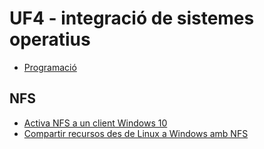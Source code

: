 # UF4 -  integració de sistemes operatius

- [Programació](programacioUF4.md)

## NFS

- [Activa NFS a un client Windows 10](nfs_a_windows.md)
- [Compartir recursos des de Linux a Windows amb NFS](nfs_compartir.md)
